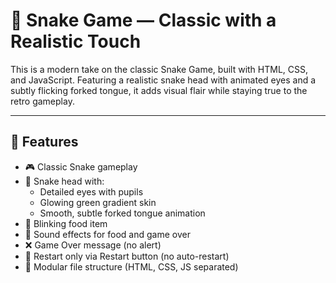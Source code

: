 # 🐍 Snake Game — Classic with a Realistic Touch

This is a modern take on the classic Snake Game, built with HTML, CSS, and JavaScript. Featuring a realistic snake head with animated eyes and a subtly flicking forked tongue, it adds visual flair while staying true to the retro gameplay.

---

## 🚀 Features

- 🎮 Classic Snake gameplay
- 🧠 Snake head with:
  - Detailed eyes with pupils
  - Glowing green gradient skin
  - Smooth, subtle forked tongue animation
- 🍎 Blinking food item
- 🎵 Sound effects for food and game over
- ❌ Game Over message (no alert)
- 🔁 Restart only via Restart button (no auto-restart)
- 🧩 Modular file structure (HTML, CSS, JS separated)
